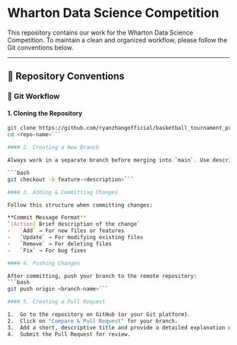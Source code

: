 # Wharton Data Science Competition

This repository contains our work for the Wharton Data Science Competition. To maintain a clean and organized workflow, please follow the Git conventions below.

---

## 📌 Repository Conventions

### 🔧 Git Workflow

#### 1. Cloning the Repository
  ```bash
  git clone https://github.com/ryanzhangofficial/basketball_tournament_predictions
  cd <repo-name>```

#### 2. Creating a New Branch

Always work in a separate branch before merging into `main`. Use descriptive branch names:

  ```bash
  git checkout -b feature-<description>```

#### 3. Adding & Committing Changes

Follow this structure when committing changes:

**Commit Message Format**
`[Action] Brief description of the change`
-   `Add` → For new files or features
-   `Update` → For modifying existing files
-   `Remove` → For deleting files
-   `Fix` → For bug fixes

#### 4. Pushing Changes

After committing, push your branch to the remote repository:
  ```bash
  git push origin <branch-name>```

#### 5. Creating a Pull Request

1.  Go to the repository on GitHub (or your Git platform).
2.  Click on "Compare & Pull Request" for your branch.
3.  Add a short, descriptive title and provide a detailed explanation of changes.
4.  Submit the Pull Request for review.
